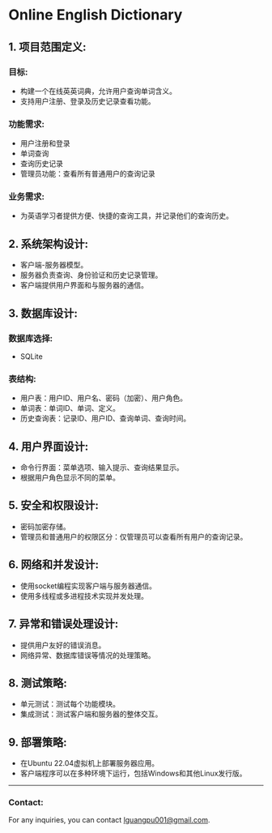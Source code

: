 # Online English Dictionary

## 1. 项目范围定义:

### 目标:
- 构建一个在线英英词典，允许用户查询单词含义。
- 支持用户注册、登录及历史记录查看功能。

### 功能需求:
- 用户注册和登录
- 单词查询
- 查询历史记录
- 管理员功能：查看所有普通用户的查询记录

### 业务需求:
- 为英语学习者提供方便、快捷的查询工具，并记录他们的查询历史。

## 2. 系统架构设计:
- 客户端-服务器模型。
- 服务器负责查询、身份验证和历史记录管理。
- 客户端提供用户界面和与服务器的通信。

## 3. 数据库设计:

### 数据库选择:
- SQLite

### 表结构:
- 用户表：用户ID、用户名、密码（加密）、用户角色。
- 单词表：单词ID、单词、定义。
- 历史查询表：记录ID、用户ID、查询单词、查询时间。

## 4. 用户界面设计:
- 命令行界面：菜单选项、输入提示、查询结果显示。
- 根据用户角色显示不同的菜单。

## 5. 安全和权限设计:
- 密码加密存储。
- 管理员和普通用户的权限区分：仅管理员可以查看所有用户的查询记录。

## 6. 网络和并发设计:
- 使用socket编程实现客户端与服务器通信。
- 使用多线程或多进程技术实现并发处理。

## 7. 异常和错误处理设计:
- 提供用户友好的错误消息。
- 网络异常、数据库错误等情况的处理策略。

## 8. 测试策略:
- 单元测试：测试每个功能模块。
- 集成测试：测试客户端和服务器的整体交互。

## 9. 部署策略:
- 在Ubuntu 22.04虚拟机上部署服务器应用。
- 客户端程序可以在多种环境下运行，包括Windows和其他Linux发行版。

---

### Contact:
For any inquiries, you can contact [lguangpu001@gmail.com](mailto:lguangpu001@gmail.com).

